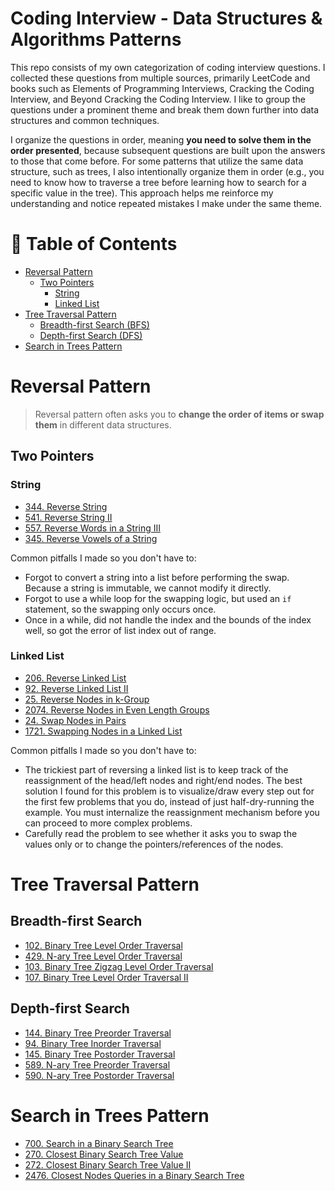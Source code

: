 # Coding Interview - Data Structures & Algorithms Patterns
This repo consists of my own categorization of coding interview questions. I collected these questions from multiple sources, primarily LeetCode and books such as Elements of Programming Interviews, Cracking the Coding Interview, and Beyond Cracking the Coding Interview. I like to group the questions under a prominent theme and break them down further into data structures and common techniques. 

I organize the questions in order, meaning **you need to solve them in the order presented**, because subsequent questions are built upon the answers to those that come before. For some patterns that utilize the same data structure, such as trees, I also intentionally organize them in order (e.g., you need to know how to traverse a tree before learning how to search for a specific value in the tree). This approach helps me reinforce my understanding and notice repeated mistakes I make under the same theme.

# 📘 Table of Contents
- [Reversal Pattern](#reversal-pattern)
  - [Two Pointers](#two-pointers)
    - [String](#string)
    - [Linked List](#linked-list)
- [Tree Traversal Pattern](#tree-traversal-pattern)
  - [Breadth-first Search (BFS)](#breadth-first-search)
  - [Depth-first Search (DFS)](#depth-first-search)
- [Search in Trees Pattern](#search-in-trees-pattern)

# Reversal Pattern
> Reversal pattern often asks you to **change the order of items or swap them** in different data structures.
## Two Pointers 
### String
- [344. Reverse String](https://leetcode.com/problems/reverse-string/description/)
- [541. Reverse String II](https://leetcode.com/problems/reverse-string-ii/description/)
- [557. Reverse Words in a String III](https://leetcode.com/problems/reverse-words-in-a-string-iii/description/)
- [345. Reverse Vowels of a String](https://leetcode.com/problems/reverse-vowels-of-a-string/description/)
  
Common pitfalls I made so you don't have to: 
- Forgot to convert a string into a list before performing the swap. Because a string is immutable, we cannot modify it directly.
- Forgot to use a while loop for the swapping logic, but used an `if` statement, so the swapping only occurs once.
- Once in a while, did not handle the index and the bounds of the index well, so got the error of list index out of range.
  
### Linked List
- [206. Reverse Linked List](https://leetcode.com/problems/reverse-linked-list/description/)
- [92. Reverse Linked List II](https://leetcode.com/problems/reverse-linked-list-ii/description/)
- [25. Reverse Nodes in k-Group](https://leetcode.com/problems/reverse-nodes-in-k-group/description/)
- [2074. Reverse Nodes in Even Length Groups](https://leetcode.com/problems/reverse-nodes-in-even-length-groups/description/)
- [24. Swap Nodes in Pairs](https://leetcode.com/problems/swap-nodes-in-pairs/description/)
- [1721. Swapping Nodes in a Linked List](https://leetcode.com/problems/swapping-nodes-in-a-linked-list/description/)

Common pitfalls I made so you don't have to:
- The trickiest part of reversing a linked list is to keep track of the reassignment of the head/left nodes and right/end nodes. The best solution I found for this problem is to visualize/draw every step out for the first few problems that you do, instead of just half-dry-running the example. You must internalize the reassignment mechanism before you can proceed to more complex problems.
- Carefully read the problem to see whether it asks you to swap the values only or to change the pointers/references of the nodes.

# Tree Traversal Pattern
## Breadth-first Search
- [102. Binary Tree Level Order Traversal](https://leetcode.com/problems/binary-tree-level-order-traversal/description/)
- [429. N-ary Tree Level Order Traversal](https://leetcode.com/problems/n-ary-tree-level-order-traversal/description/)
- [103. Binary Tree Zigzag Level Order Traversal](https://leetcode.com/problems/binary-tree-zigzag-level-order-traversal/description/)
- [107. Binary Tree Level Order Traversal II](https://leetcode.com/problems/binary-tree-level-order-traversal-ii/description/)
## Depth-first Search
- [144. Binary Tree Preorder Traversal](https://leetcode.com/problems/binary-tree-preorder-traversal/description/)
- [94. Binary Tree Inorder Traversal](https://leetcode.com/problems/binary-tree-inorder-traversal/description/)
- [145. Binary Tree Postorder Traversal](https://leetcode.com/problems/binary-tree-postorder-traversal/description/)
- [589. N-ary Tree Preorder Traversal](https://leetcode.com/problems/n-ary-tree-preorder-traversal/description/)
- [590. N-ary Tree Postorder Traversal](https://leetcode.com/problems/n-ary-tree-postorder-traversal/description/)

# Search in Trees Pattern
- [700. Search in a Binary Search Tree](https://leetcode.com/problems/search-in-a-binary-search-tree/description/)
- [270. Closest Binary Search Tree Value](https://leetcode.com/problems/closest-binary-search-tree-value/description/)
- [272. Closest Binary Search Tree Value II](https://leetcode.com/problems/closest-binary-search-tree-value-ii/description/)
- [2476. Closest Nodes Queries in a Binary Search Tree](https://leetcode.com/problems/closest-nodes-queries-in-a-binary-search-tree/description/)
